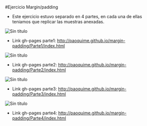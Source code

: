#Ejercicio Margin/padding

* Este ejercicio estuvo separado en 4 partes, en cada una de ellas teniamos que replicar las muestras anexadas.

![Sin titulo](http://i68.tinypic.com/2vcw6x0.png)

* Link gh-pages parte1: <http://paoquime.github.io/margin-padding/Parte1/index.html>

![Sin titulo](http://i66.tinypic.com/2e5iq2g.jpg)

* Link gh-pages parte2: <http://paoquime.github.io/margin-padding/Parte2/index.html>

![Sin titulo](http://i65.tinypic.com/316sok8.png)

* Link gh-pages parte3: <http://paoquime.github.io/margin-padding/Parte3/index.html>

![Sin titulo](http://i65.tinypic.com/1z2hi82.png)

* Link gh-pages parte4: <http://paoquime.github.io/margin-padding/Parte4/index.html>
